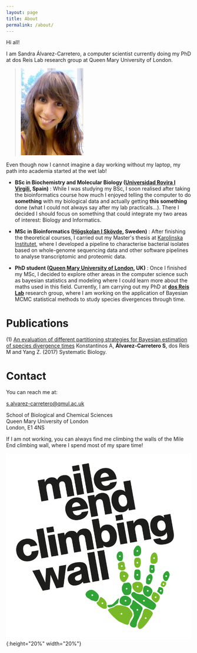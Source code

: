 ```yaml
---
layout: page
title: About
permalink: /about/
---
```


Hi all!

I am Sandra Álvarez-Carretero, a computer scientist currently doing my PhD at dos Reis Lab research group at Queen Mary University of London.

>![](/assets/figs/sandra.png)

Even though now I cannot imagine a day working without my laptop, my path into academia 
started at the wet lab!

* __BSc in Biochemistry and Molecular Biology ([Universidad Rovira I Virgili](http://www.urv.cat/es/estudios/grados/oferta/graudebioquimica/), Spain)__
: While I was studying my BSc, I soon realised after taking the bioinformatics course how much 
I enjoyed telling the computer to do __something__ with my 
biological data and actually getting __this something__ done 
(what I could not always say after my lab practicals...). There I decided I should focus on something 
that could integrate my two areas of interest: Biology and Informatics.  

* __MSc in Bioinformatics ([Högskolan I Skövde](http://www.his.se/en/#), Sweden)__
: After finishing the theoretical courses, I carried out my Master's thesis at [Karolinska Institutet](http://ki.se/en/research/centre-for-translational-microbiome-research-ctmr), 
where I developed a pipeline to characterise bacterial isolates based on whole-genome sequencing data
 and other software pipelines to analyse transcriptomic and proteomic data. 

* __PhD student ([Queen Mary University of London](http://www.sbcs.qmul.ac.uk/), UK)__
: Once I finished my MSc, I decided to explore other areas in the computer science such as 
bayesian statistics and modeling where I could learn more about the maths used in this field. 
Currently, I am carrying out my PhD at [**dos Reis Lab**](dosreislab.github.io) research group,
where I am working on the application of Bayesian MCMC statistical methods to 
study species divergences through time.

# __Publications__

(1) [An evaluation of different partitioning strategies for Bayesian estimation of species divergence times](https://academic.oup.com/sysbio/article/doi/10.1093/sysbio/syx061/3921199/An-Evaluation-of-Different-Partitioning-Strategies)
Konstantinos A, __Álvarez-Carretero S__, dos Reis M and Yang Z. (2017) Systematic Biology.

# __Contact__ 

You can reach me at:

[s.alvarez-carretero@qmul.ac.uk](mailto://s.alvarez-carretero@qmul.ac.uk) 

School of Biological and Chemical Sciences  
Queen Mary University of London  
London, E1 4NS

 

If I am not working, you can always find me
climbing the walls of the Mile End climbing wall, 
where I spend most of my spare time!

![](/assets/figs/me.png){:height="20%" width="20%"}

